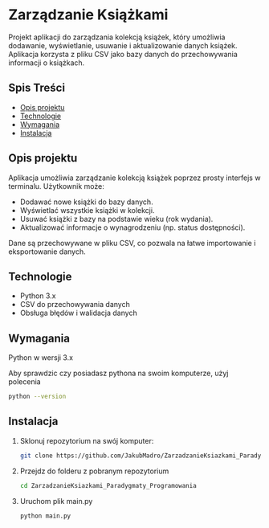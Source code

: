 # Zarządzanie Książkami

Projekt aplikacji do zarządzania kolekcją książek, który umożliwia dodawanie, wyświetlanie, usuwanie i aktualizowanie danych książek. Aplikacja korzysta z pliku CSV jako bazy danych do przechowywania informacji o książkach.

## Spis Treści

- [Opis projektu](#opis-projektu)
- [Technologie](#technologie)
- [Wymagania]()
- [Instalacja](#instalacja)

## Opis projektu

Aplikacja umożliwia zarządzanie kolekcją książek poprzez prosty interfejs w terminalu. Użytkownik może:

- Dodawać nowe książki do bazy danych.
- Wyświetlać wszystkie książki w kolekcji.
- Usuwać książki z bazy na podstawie wieku (rok wydania).
- Aktualizować informacje o wynagrodzeniu (np. status dostępności).

Dane są przechowywane w pliku CSV, co pozwala na łatwe importowanie i eksportowanie danych.

## Technologie

- Python 3.x
- CSV do przechowywania danych
- Obsługa błędów i walidacja danych

## Wymagania

Python w wersji 3.x 

Aby sprawdzic czy posiadasz pythona na swoim komputerze, użyj polecenia 

   ```bash
   python --version
   ```

## Instalacja

1. Sklonuj repozytorium na swój komputer:
   ```bash
   git clone https://github.com/JakubMadro/ZarzadzanieKsiazkami_Paradygmaty_Programowania.git
   ```
2. Przejdz do folderu z pobranym repozytorium
   ```bash
   cd ZarzadzanieKsiazkami_Paradygmaty_Programowania
   ```
3. Uruchom plik main.py
   ```bash
   python main.py
   ```

